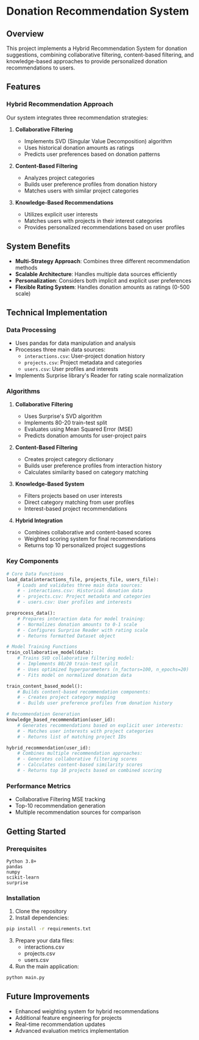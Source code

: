 # Donation Recommendation System

## Overview
This project implements a Hybrid Recommendation System for donation suggestions, combining collaborative filtering, content-based filtering, and knowledge-based approaches to provide personalized donation recommendations to users.

## Features

### Hybrid Recommendation Approach
Our system integrates three recommendation strategies:

1. **Collaborative Filtering**
   - Implements SVD (Singular Value Decomposition) algorithm
   - Uses historical donation amounts as ratings
   - Predicts user preferences based on donation patterns

2. **Content-Based Filtering**
   - Analyzes project categories
   - Builds user preference profiles from donation history
   - Matches users with similar project categories

3. **Knowledge-Based Recommendations**
   - Utilizes explicit user interests
   - Matches users with projects in their interest categories
   - Provides personalized recommendations based on user profiles

## System Benefits

- **Multi-Strategy Approach**: Combines three different recommendation methods
- **Scalable Architecture**: Handles multiple data sources efficiently
- **Personalization**: Considers both implicit and explicit user preferences
- **Flexible Rating System**: Handles donation amounts as ratings (0-500 scale)

## Technical Implementation

### Data Processing
- Uses pandas for data manipulation and analysis
- Processes three main data sources:
  - `interactions.csv`: User-project donation history
  - `projects.csv`: Project metadata and categories
  - `users.csv`: User profiles and interests
- Implements Surprise library's Reader for rating scale normalization

### Algorithms

1. **Collaborative Filtering**
   - Uses Surprise's SVD algorithm
   - Implements 80-20 train-test split
   - Evaluates using Mean Squared Error (MSE)
   - Predicts donation amounts for user-project pairs

2. **Content-Based Filtering**
   - Creates project category dictionary
   - Builds user preference profiles from interaction history
   - Calculates similarity based on category matching

3. **Knowledge-Based System**
   - Filters projects based on user interests
   - Direct category matching from user profiles
   - Interest-based project recommendations

4. **Hybrid Integration**
   - Combines collaborative and content-based scores
   - Weighted scoring system for final recommendations
   - Returns top 10 personalized project suggestions

### Key Components
```python
# Core Data Functions
load_data(interactions_file, projects_file, users_file):
    # Loads and validates three main data sources:
    # - interactions.csv: Historical donation data
    # - projects.csv: Project metadata and categories
    # - users.csv: User profiles and interests

preprocess_data():
    # Prepares interaction data for model training:
    # - Normalizes donation amounts to 0-1 scale
    # - Configures Surprise Reader with rating scale
    # - Returns formatted Dataset object

# Model Training Functions
train_collaborative_model(data):
    # Trains SVD collaborative filtering model:
    # - Implements 80/20 train-test split
    # - Uses optimized hyperparameters (n_factors=100, n_epochs=20)
    # - Fits model on normalized donation data

train_content_based_model():
    # Builds content-based recommendation components:
    # - Creates project category mapping
    # - Builds user preference profiles from donation history

# Recommendation Generation
knowledge_based_recommendation(user_id):
    # Generates recommendations based on explicit user interests:
    # - Matches user interests with project categories
    # - Returns list of matching project IDs

hybrid_recommendation(user_id):
    # Combines multiple recommendation approaches:
    # - Generates collaborative filtering scores
    # - Calculates content-based similarity scores
    # - Returns top 10 projects based on combined scoring
```

### Performance Metrics
- Collaborative Filtering MSE tracking
- Top-10 recommendation generation
- Multiple recommendation sources for comparison

## Getting Started

### Prerequisites
```
Python 3.8+
pandas
numpy
scikit-learn
surprise
```

### Installation
1. Clone the repository
2. Install dependencies:
```bash
pip install -r requirements.txt
```
3. Prepare your data files:
   - interactions.csv
   - projects.csv
   - users.csv
4. Run the main application:
```bash
python main.py
```

## Future Improvements
- Enhanced weighting system for hybrid recommendations
- Additional feature engineering for projects
- Real-time recommendation updates
- Advanced evaluation metrics implementation 